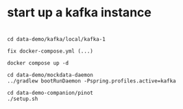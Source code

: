 
#
# start up a kafka instance
# 

```
cd data-demo/kafka/local/kafka-1

fix docker-compose.yml (...)

docker compose up -d 
```

```
cd data-demo/mockdata-daemon
../gradlew bootRunDaemon -Pspring.profiles.active=kafka
```

```
cd data-demo-companion/pinot
./setup.sh
```


